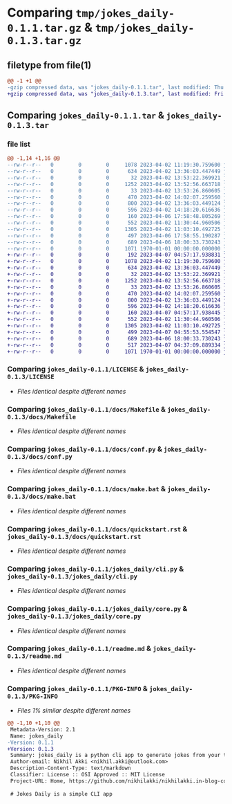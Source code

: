# Comparing `tmp/jokes_daily-0.1.1.tar.gz` & `tmp/jokes_daily-0.1.3.tar.gz`

## filetype from file(1)

```diff
@@ -1 +1 @@
-gzip compressed data, was "jokes_daily-0.1.1.tar", last modified: Thu Apr  6 18:01:37 2023, max compression
+gzip compressed data, was "jokes_daily-0.1.3.tar", last modified: Fri Apr  7 04:58:53 2023, max compression
```

## Comparing `jokes_daily-0.1.1.tar` & `jokes_daily-0.1.3.tar`

### file list

```diff
@@ -1,14 +1,16 @@
--rw-r--r--   0        0        0     1078 2023-04-02 11:19:30.759600 jokes_daily-0.1.1/LICENSE
--rw-r--r--   0        0        0      634 2023-04-02 13:36:03.447449 jokes_daily-0.1.1/docs/Makefile
--rw-r--r--   0        0        0       32 2023-04-02 13:53:22.369921 jokes_daily-0.1.1/docs/cli.rst
--rw-r--r--   0        0        0     1252 2023-04-02 13:52:56.663718 jokes_daily-0.1.1/docs/conf.py
--rw-r--r--   0        0        0       33 2023-04-02 13:53:26.860605 jokes_daily-0.1.1/docs/core.rst
--rw-r--r--   0        0        0      470 2023-04-02 14:02:07.259560 jokes_daily-0.1.1/docs/index.rst
--rw-r--r--   0        0        0      800 2023-04-02 13:36:03.449124 jokes_daily-0.1.1/docs/make.bat
--rw-r--r--   0        0        0      596 2023-04-02 14:18:20.616636 jokes_daily-0.1.1/docs/quickstart.rst
--rw-r--r--   0        0        0      160 2023-04-06 17:58:48.805269 jokes_daily-0.1.1/jokes_daily/__init__.py
--rw-r--r--   0        0        0      552 2023-04-02 11:30:44.960506 jokes_daily-0.1.1/jokes_daily/cli.py
--rw-r--r--   0        0        0     1305 2023-04-02 11:03:10.492725 jokes_daily-0.1.1/jokes_daily/core.py
--rw-r--r--   0        0        0      497 2023-04-06 17:58:55.190287 jokes_daily-0.1.1/pyproject.toml
--rw-r--r--   0        0        0      689 2023-04-06 18:00:33.730243 jokes_daily-0.1.1/readme.md
--rw-r--r--   0        0        0     1071 1970-01-01 00:00:00.000000 jokes_daily-0.1.1/PKG-INFO
+-rw-r--r--   0        0        0      192 2023-04-07 04:57:17.938831 jokes_daily-0.1.3/.bumpversion.cfg
+-rw-r--r--   0        0        0     1078 2023-04-02 11:19:30.759600 jokes_daily-0.1.3/LICENSE
+-rw-r--r--   0        0        0      634 2023-04-02 13:36:03.447449 jokes_daily-0.1.3/docs/Makefile
+-rw-r--r--   0        0        0       32 2023-04-02 13:53:22.369921 jokes_daily-0.1.3/docs/cli.rst
+-rw-r--r--   0        0        0     1252 2023-04-02 13:52:56.663718 jokes_daily-0.1.3/docs/conf.py
+-rw-r--r--   0        0        0       33 2023-04-02 13:53:26.860605 jokes_daily-0.1.3/docs/core.rst
+-rw-r--r--   0        0        0      470 2023-04-02 14:02:07.259560 jokes_daily-0.1.3/docs/index.rst
+-rw-r--r--   0        0        0      800 2023-04-02 13:36:03.449124 jokes_daily-0.1.3/docs/make.bat
+-rw-r--r--   0        0        0      596 2023-04-02 14:18:20.616636 jokes_daily-0.1.3/docs/quickstart.rst
+-rw-r--r--   0        0        0      160 2023-04-07 04:57:17.938445 jokes_daily-0.1.3/jokes_daily/__init__.py
+-rw-r--r--   0        0        0      552 2023-04-02 11:30:44.960506 jokes_daily-0.1.3/jokes_daily/cli.py
+-rw-r--r--   0        0        0     1305 2023-04-02 11:03:10.492725 jokes_daily-0.1.3/jokes_daily/core.py
+-rw-r--r--   0        0        0      499 2023-04-07 04:55:53.554547 jokes_daily-0.1.3/pyproject.toml
+-rw-r--r--   0        0        0      689 2023-04-06 18:00:33.730243 jokes_daily-0.1.3/readme.md
+-rw-r--r--   0        0        0      517 2023-04-07 04:37:09.889334 jokes_daily-0.1.3/requirements.dev.txt
+-rw-r--r--   0        0        0     1071 1970-01-01 00:00:00.000000 jokes_daily-0.1.3/PKG-INFO
```

### Comparing `jokes_daily-0.1.1/LICENSE` & `jokes_daily-0.1.3/LICENSE`

 * *Files identical despite different names*

### Comparing `jokes_daily-0.1.1/docs/Makefile` & `jokes_daily-0.1.3/docs/Makefile`

 * *Files identical despite different names*

### Comparing `jokes_daily-0.1.1/docs/conf.py` & `jokes_daily-0.1.3/docs/conf.py`

 * *Files identical despite different names*

### Comparing `jokes_daily-0.1.1/docs/make.bat` & `jokes_daily-0.1.3/docs/make.bat`

 * *Files identical despite different names*

### Comparing `jokes_daily-0.1.1/docs/quickstart.rst` & `jokes_daily-0.1.3/docs/quickstart.rst`

 * *Files identical despite different names*

### Comparing `jokes_daily-0.1.1/jokes_daily/cli.py` & `jokes_daily-0.1.3/jokes_daily/cli.py`

 * *Files identical despite different names*

### Comparing `jokes_daily-0.1.1/jokes_daily/core.py` & `jokes_daily-0.1.3/jokes_daily/core.py`

 * *Files identical despite different names*

### Comparing `jokes_daily-0.1.1/readme.md` & `jokes_daily-0.1.3/readme.md`

 * *Files identical despite different names*

### Comparing `jokes_daily-0.1.1/PKG-INFO` & `jokes_daily-0.1.3/PKG-INFO`

 * *Files 1% similar despite different names*

```diff
@@ -1,10 +1,10 @@
 Metadata-Version: 2.1
 Name: jokes_daily
-Version: 0.1.1
+Version: 0.1.3
 Summary: jokes_daily is a python cli app to generate jokes from your terminal
 Author-email: Nikhil Akki <nikhil.akki@outlook.com>
 Description-Content-Type: text/markdown
 Classifier: License :: OSI Approved :: MIT License
 Project-URL: Home, https://github.com/nikhilakki/nikhilakki.in-blog-code-examples/tree/main/jokes_daily
 
 # Jokes Daily is a simple CLI app
```

